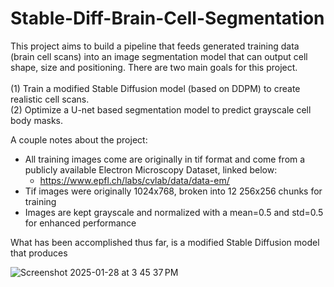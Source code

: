  # Stable-Diff-Brain-Cell-Segmentation
 This project aims to build a pipeline that feeds generated training data (brain cell scans) into an image segmentation model that can output cell shape, size and positioning. There are two main goals for this project. <br><br>
 (1) Train a modified Stable Diffusion model (based on DDPM) to create realistic cell scans. <br>
 (2) Optimize a U-net based segmentation model to predict grayscale cell body masks. <br> 

A couple notes about the project:
* All training images come are originally in tif format and come from a publicly available Electron Microscopy Dataset, linked below:
    * https://www.epfl.ch/labs/cvlab/data/data-em/
* Tif images were originally 1024x768, broken into 12 256x256 chunks for training
* Images are kept grayscale and normalized with a mean=0.5 and std=0.5 for enhanced performance

 What has been accomplished thus far, is a modified Stable Diffusion model that produces 
 
![Screenshot 2025-01-28 at 3 45 37 PM](https://github.com/user-attachments/assets/6c120037-6209-436b-a6c8-a8140d811a0d)
